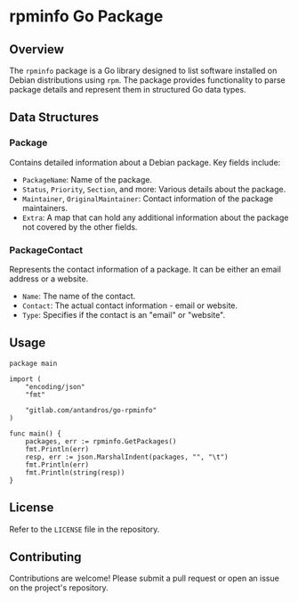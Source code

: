 
# rpminfo Go Package

## Overview

The `rpminfo` package is a Go library designed to list software installed on Debian distributions using `rpm`. The package provides functionality to parse package details and represent them in structured Go data types.

## Data Structures

### Package

Contains detailed information about a Debian package. Key fields include:

- `PackageName`: Name of the package.
- `Status`, `Priority`, `Section`, and more: Various details about the package.
- `Maintainer`, `OriginalMaintainer`: Contact information of the package maintainers.
- `Extra`: A map that can hold any additional information about the package not covered by the other fields.

### PackageContact

Represents the contact information of a package. It can be either an email address or a website.

- `Name`: The name of the contact.
- `Contact`: The actual contact information - email or website.
- `Type`: Specifies if the contact is an "email" or "website".

## Usage

```
package main

import (
	"encoding/json"
	"fmt"

	"gitlab.com/antandros/go-rpminfo"
)

func main() {
	packages, err := rpminfo.GetPackages()
	fmt.Println(err)
	resp, err := json.MarshalIndent(packages, "", "\t")
	fmt.Println(err)
	fmt.Println(string(resp))
}
```

## License

Refer to the `LICENSE` file in the repository.

## Contributing

Contributions are welcome! Please submit a pull request or open an issue on the project's repository.